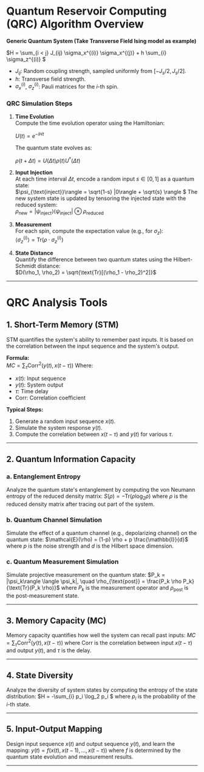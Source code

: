 # Quantum Reservoir Computing (QRC) Algorithm Overview

**Generic Quantum System (Take Transverse Field Ising model as example)**

$H = \sum_{i < j} J_{ij} \sigma_x^{(i)} \sigma_x^{(j)} + h \sum_{i} \sigma_z^{(i)} $

- $J_{ij}$: Random coupling strength, sampled uniformly from $[-J_s/2, J_s/2]$.
- $h$: Transverse field strength.
- $\sigma_x^{(i)}$, $\sigma_z^{(i)}$: Pauli matrices for the $i$-th spin.

### QRC Simulation Steps

1. **Time Evolution**  
   Compute the time evolution operator using the Hamiltonian: 

   $U(t) = e^{-i H t}$

   The quantum state evolves as:  

   $\rho(t + \Delta t) = U(\Delta t) \rho(t) U^\dagger(\Delta t)$

2. **Input Injection**  
   At each time interval $\Delta t$, encode a random input $s \in [0, 1]$ as a quantum state:  
   $\psi_{\text{inject}}\rangle = \sqrt{1-s} |0\rangle + \sqrt{s} \rangle $
   The new system state is updated by tensoring the injected state with the reduced system:  
   $\rho_{\text{new}} = |\psi_{\text{inject}}\rangle\langle\psi_{\text{inject}}| \otimes \rho_{\text{reduced}}$

3. **Measurement**  
   For each spin, compute the expectation value (e.g., for $\sigma_z$):  
   $\langle \sigma_z^{(i)} \rangle = \text{Tr}(\rho \cdot \sigma_z^{(i)})$

4. **State Distance**  
   Quantify the difference between two quantum states using the Hilbert-Schmidt distance:  
   $D(\rho_1, \rho_2) = \sqrt{\text{Tr}[(\rho_1 - \rho_2)^2]}$

---

# QRC Analysis Tools

## 1. Short-Term Memory (STM)

STM quantifies the system's ability to remember past inputs. It is based on the correlation between the input sequence and the system's output.

**Formula:**  
$MC = \sum_{\tau} \text{Corr}^2(y(t), x(t-\tau))$
Where:
- $x(t)$: Input sequence
- $y(t)$: System output
- $\tau$: Time delay
- $\text{Corr}$: Correlation coefficient

**Typical Steps:**
1. Generate a random input sequence $x(t)$.
2. Simulate the system response $y(t)$.
3. Compute the correlation between $x(t-\tau)$ and $y(t)$ for various $\tau$.

---

## 2. Quantum Information Capacity

### a. Entanglement Entropy

Analyze the quantum state's entanglement by computing the von Neumann entropy of the reduced density matrix:
$S(\rho) = -\text{Tr}(\rho \log_2 \rho)$
where $\rho$ is the reduced density matrix after tracing out part of the system.

### b. Quantum Channel Simulation

Simulate the effect of a quantum channel (e.g., depolarizing channel) on the quantum state:
$\mathcal{E}(\rho) = (1-p) \rho + p \frac{\mathbb{I}}{d}$
where $p$ is the noise strength and $d$ is the Hilbert space dimension.

### c. Quantum Measurement Simulation

Simulate projective measurement on the quantum state:
$P_k = |\psi_k\rangle \langle \psi_k|, \quad \rho_{\text{post}} = \frac{P_k \rho P_k}{\text{Tr}(P_k \rho)}$
where $P_k$ is the measurement operator and $\rho_{\text{post}}$ is the post-measurement state.

---

## 3. Memory Capacity (MC)

Memory capacity quantifies how well the system can recall past inputs:
$MC = \sum_{\tau} \text{Corr}^2(y(t), x(t-\tau))$
where $\text{Corr}$ is the correlation between input $x(t-\tau)$ and output $y(t)$, and $\tau$ is the delay.

---

## 4. State Diversity

Analyze the diversity of system states by computing the entropy of the state distribution:
$H = -\sum_{i} p_i \log_2 p_i $
where $p_i$ is the probability of the $i$-th state.

---

## 5. Input-Output Mapping

Design input sequence $x(t)$ and output sequence $y(t)$, and learn the mapping:
$y(t) = f(x(t), x(t-1), \dots, x(t-\tau))$
where $f$ is determined by the quantum state evolution and measurement results.

---

